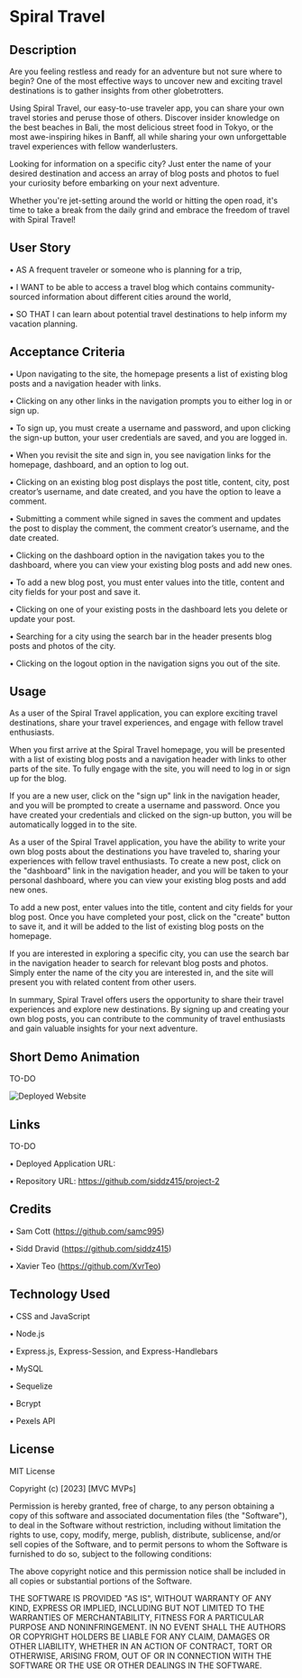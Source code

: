 # Spiral Travel

## Description

Are you feeling restless and ready for an adventure but not sure where to begin? One of the most effective ways to uncover new and exciting travel destinations is to gather insights from other globetrotters.

Using Spiral Travel, our easy-to-use traveler app, you can share your own travel stories and peruse those of others. Discover insider knowledge on the best beaches in Bali, the most delicious street food in Tokyo, or the most awe-inspiring hikes in Banff, all while sharing your own unforgettable travel experiences with fellow wanderlusters.

Looking for information on a specific city? Just enter the name of your desired destination and access an array of blog posts and photos to fuel your curiosity before embarking on your next adventure.

Whether you're jet-setting around the world or hitting the open road, it's time to take a break from the daily grind and embrace the freedom of travel with Spiral Travel!

## User Story

• AS A frequent traveler or someone who is planning for a trip,

• I WANT to be able to access a travel blog which contains community-sourced information about different cities around the world,

• SO THAT I can learn about potential travel destinations to help inform my vacation planning.

## Acceptance Criteria

• Upon navigating to the site, the homepage presents a list of existing blog posts and a navigation header with links.

• Clicking on any other links in the navigation prompts you to either log in or sign up.

• To sign up, you must create a username and password, and upon clicking the sign-up button, your user credentials are saved, and you are logged in.

• When you revisit the site and sign in, you see navigation links for the homepage, dashboard, and an option to log out.

• Clicking on an existing blog post displays the post title, content, city, post creator’s username, and date created, and you have the option to leave a comment.

• Submitting a comment while signed in saves the comment and updates the post to display the comment, the comment creator’s username, and the date created.

• Clicking on the dashboard option in the navigation takes you to the dashboard, where you can view your existing blog posts and add new ones.

• To add a new blog post, you must enter values into the title, content and city fields for your post and save it.

• Clicking on one of your existing posts in the dashboard lets you delete or update your post.

• Searching for a city using the search bar in the header presents blog posts and photos of the city.

• Clicking on the logout option in the navigation signs you out of the site.

## Usage

As a user of the Spiral Travel application, you can explore exciting travel destinations, share your travel experiences, and engage with fellow travel enthusiasts.

When you first arrive at the Spiral Travel homepage, you will be presented with a list of existing blog posts and a navigation header with links to other parts of the site. To fully engage with the site, you will need to log in or sign up for the blog.

If you are a new user, click on the "sign up" link in the navigation header, and you will be prompted to create a username and password. Once you have created your credentials and clicked on the sign-up button, you will be automatically logged in to the site.

As a user of the Spiral Travel application, you have the ability to write your own blog posts about the destinations you have traveled to, sharing your experiences with fellow travel enthusiasts. To create a new post, click on the "dashboard" link in the navigation header, and you will be taken to your personal dashboard, where you can view your existing blog posts and add new ones.

To add a new post, enter values into the title, content and city fields for your blog post. Once you have completed your post, click on the "create" button to save it, and it will be added to the list of existing blog posts on the homepage.

If you are interested in exploring a specific city, you can use the search bar in the navigation header to search for relevant blog posts and photos. Simply enter the name of the city you are interested in, and the site will present you with related content from other users.

In summary, Spiral Travel offers users the opportunity to share their travel experiences and explore new destinations. By signing up and creating your own blog posts, you can contribute to the community of travel enthusiasts and gain valuable insights for your next adventure.

## Short Demo Animation

TO-DO

![Deployed Website](./public/images/animation.gif)

## Links

TO-DO

• Deployed Application URL:

• Repository URL: https://github.com/siddz415/project-2

## Credits

• Sam Cott (https://github.com/samc995)

• Sidd Dravid (https://github.com/siddz415)

• Xavier Teo (https://github.com/XvrTeo)

## Technology Used

• CSS and JavaScript

• Node.js

• Express.js, Express-Session, and Express-Handlebars

• MySQL

• Sequelize

• Bcrypt

• Pexels API

## License

MIT License

Copyright (c) [2023] [MVC MVPs]

Permission is hereby granted, free of charge, to any person obtaining a copy
of this software and associated documentation files (the "Software"), to deal
in the Software without restriction, including without limitation the rights
to use, copy, modify, merge, publish, distribute, sublicense, and/or sell
copies of the Software, and to permit persons to whom the Software is
furnished to do so, subject to the following conditions:

The above copyright notice and this permission notice shall be included in all
copies or substantial portions of the Software.

THE SOFTWARE IS PROVIDED "AS IS", WITHOUT WARRANTY OF ANY KIND, EXPRESS OR
IMPLIED, INCLUDING BUT NOT LIMITED TO THE WARRANTIES OF MERCHANTABILITY,
FITNESS FOR A PARTICULAR PURPOSE AND NONINFRINGEMENT. IN NO EVENT SHALL THE
AUTHORS OR COPYRIGHT HOLDERS BE LIABLE FOR ANY CLAIM, DAMAGES OR OTHER
LIABILITY, WHETHER IN AN ACTION OF CONTRACT, TORT OR OTHERWISE, ARISING FROM,
OUT OF OR IN CONNECTION WITH THE SOFTWARE OR THE USE OR OTHER DEALINGS IN THE
SOFTWARE.
